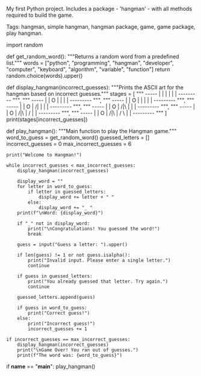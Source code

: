 My first Python project. Includes a package - 'hangman' - with all methods required to build the game.

Tags: hangman, simple hangman, hangman package, game, game package, play hangman.


import random

def get_random_word():
    """Returns a random word from a predefined list."""
    words = ["python", "programming", "hangman", "developer", "computer", "keyboard", "algorithm", "variable", "function"]
    return random.choice(words).upper()

def display_hangman(incorrect_guesses):
    """Prints the ASCII art for the hangman based on incorrect guesses."""
    stages = [
        """
           -----
           |   |
               |
               |
               |
               |
        ---------
        """,
        """
           -----
           |   |
           O   |
               |
               |
               |
        ---------
        """,
        """
           -----
           |   |
           O   |
           |   |
               |
               |
        ---------
        """,
        """
           -----
           |   |
           O   |
          /|   |
               |
               |
        ---------
        """,
        """
           -----
           |   |
           O   |
          /|\\  |
               |
               |
        ---------
        """,
        """
           -----
           |   |
           O   |
          /|\\  |
          /    |
               |
        ---------
        """,
        """
           -----
           |   |
           O   |
          /|\\  |
          / \\  |
               |
        ---------
        """
    ]
    print(stages[incorrect_guesses])

def play_hangman():
    """Main function to play the Hangman game."""
    word_to_guess = get_random_word()
    guessed_letters = []
    incorrect_guesses = 0
    max_incorrect_guesses = 6

    print("Welcome to Hangman!")

    while incorrect_guesses < max_incorrect_guesses:
        display_hangman(incorrect_guesses)

        display_word = ""
        for letter in word_to_guess:
            if letter in guessed_letters:
                display_word += letter + " "
            else:
                display_word += "_ "
        print(f"\nWord: {display_word}")

        if "_" not in display_word:
            print("\nCongratulations! You guessed the word!")
            break

        guess = input("Guess a letter: ").upper()

        if len(guess) != 1 or not guess.isalpha():
            print("Invalid input. Please enter a single letter.")
            continue

        if guess in guessed_letters:
            print("You already guessed that letter. Try again.")
            continue

        guessed_letters.append(guess)

        if guess in word_to_guess:
            print("Correct guess!")
        else:
            print("Incorrect guess!")
            incorrect_guesses += 1

    if incorrect_guesses == max_incorrect_guesses:
        display_hangman(incorrect_guesses)
        print("\nGame Over! You ran out of guesses.")
        print(f"The word was: {word_to_guess}")

if __name__ == "__main__":
    play_hangman()
